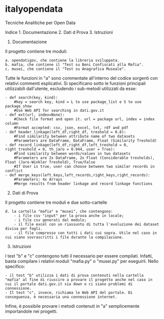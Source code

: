 # italyopendata
Tecniche Analitiche per Open Data

Indice
	1. Documentazione
	2. Dati d Prova
	3. Istruzioni
	
1. Documentazione

Il progetto contiene tre moduli:
	
	a. opendatigov, che contiene la libreria sviluppata. 
	b. mafia, che contiene il "Test su Beni Confiscati alla Mafia".
	c. musei, che contiene il "Test su Anagrafica Museale".
	
Tutte le funzioni in "a" sono commentate all'interno del codice sorgenti con relativi commenti esplicativi. Si specificano sotto le funzioni principali utilizzabili dall'utente, escludendo i sub-metodi utilizzati da esse:

	- def search(key, kind): 
		#key = search key, kind = L to use package_list e S to use package_show
		#Use Web API for searching in dati.gov.it
	- def ext(url, index=None):
		#Check file format and open it. url = package url, index = index column
		#Format accepted: csv, json, excel, txt, rdf and pdf
	- def header_linkage(left_df,right_df, treshold = 0.8):
		#Find similarity between attribute name of two datasets
		#Parameters are DataFrame, DataFrame, Float (Similarity Treshold)
	- def record_linkage(left_df,right_df,left_treshold = 0, right_treshold = 0, th_jaro = 0.944, user = True):
		#Find similarity between words/values in two datasets
		#Parameters are 2x DataFrame, 2x Float (Considerable tresholds), Float (Jaro-Winkler Treshold), True/False
		#If User is true, user can choose between two similar records in conflict
	- def merge_keys(left_keys,left_records,right_keys,right_records): 
		#Parameters: 4x Arrays
		#Merge results from header linkage and record linkage functions

2. Dati di Prova

Il progetto contiene tre moduli e due sotto-cartelle

	d. la cartella "mafia" e "musei", che contengono:
		- i file csv "input" per la prova anche in locale;
		- i file csv generati dal modulo;
		- il file excel con un riassunto di tutta l'evoluzione dei dataset divisa per fogli.
		- il file compresso con tutti i dati cui sopra. Utile nel caso in cui siano sovrascritti i file durante la compilazione.

3. Istruzioni

I test "b" e "c" contengono tutti il necessario per essere compilati. Infatti, basta compilare i relativi moduli "mafia.py" o "musei.py" per eseguirli. Nello specifico: 

	- il test "b" utilizza i dati di prova contenuti nella cartella "mafia" al fine di riuscire a provare il progetto anche nel caso in cui il portale dati.gov.it sia down o ci siano problemi di connessione. 
	- Il test "c", invece, richiama le Web API del portale. Di conseguenza, è necessaria una connessione internet.
	
Infine, è possibile provare i metodi contenuti in "a" semplicemente importandole nei progetti.

